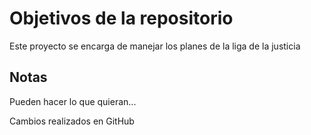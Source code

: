 # Objetivos de la repositorio

Este proyecto se encarga de manejar los planes de la liga de la justicia


## Notas
Pueden hacer lo que quieran...


Cambios realizados en GitHub
